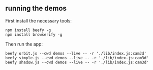 ## running the demos

First install the necessary tools:
```
npm install beefy -g
npm install browserify -g
```

Then run the app: 
```
beefy orbit.js --cwd demos --live -- -r './lib/index.js:cam3d'
beefy simple.js --cwd demos --live -- -r './lib/index.js:cam3d'
beefy shadow.js --cwd demos --live -- -r './lib/index.js:cam3d'
```